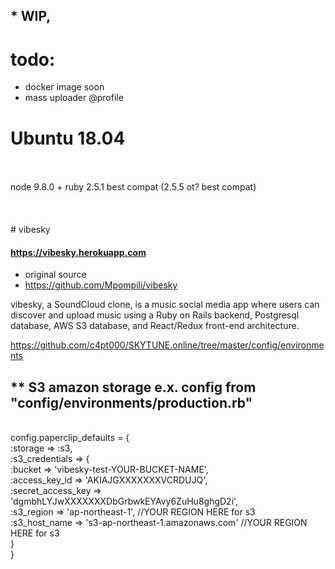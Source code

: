 

## * WIP,


# todo:

* docker image soon
* mass uploader @profile

# Ubuntu 18.04

<br>
<br>
node 9.8.0 + ruby 2.5.1 best compat  (2.5.5 ot? best compat)
<br>
<br>
<br>





<br>
# vibesky

#### https://vibesky.herokuapp.com


* original source
* https://github.com/Mpompili/vibesky

vibesky, a SoundCloud clone, is a music social media app where users can discover and upload music using a Ruby on Rails backend, Postgresql database, AWS S3 database, and React/Redux front-end architecture. 



https://github.com/c4pt000/SKYTUNE.online/tree/master/config/environments



## ** S3 amazon storage e.x. config from "config/environments/production.rb"
<br>
config.paperclip_defaults = {
<br>
  :storage => :s3,
<br>
  :s3_credentials => {
<br>
  :bucket => 'vibesky-test-YOUR-BUCKET-NAME',
<br>
  :access_key_id => 'AKIAJGXXXXXXXVCRDUJQ',
<br>
  :secret_access_key => 'dgmbhLYJwXXXXXXXDbGrbwkEYAvy6ZuHu8ghgD2i',
<br>
  :s3_region => 'ap-northeast-1',                                    //YOUR REGION HERE for s3
<br>
  :s3_host_name => 's3-ap-northeast-1.amazonaws.com'                   //YOUR REGION HERE for s3
<br>
  }
<br>
}
